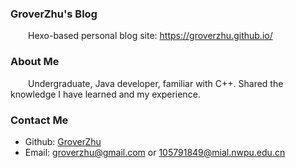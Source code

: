 ### GroverZhu's Blog
&emsp;&emsp;Hexo-based personal blog site: https://groverzhu.github.io/   
### About Me
&emsp;&emsp;Undergraduate, Java developer, familiar with C++. Shared the knowledge I have learned and my experience.
### Contact Me
* Github: [GroverZhu](https://github.com/GroverZhu/)   
* Email: groverzhu@gmail.com or 105791849@mial.nwpu.edu.cn
